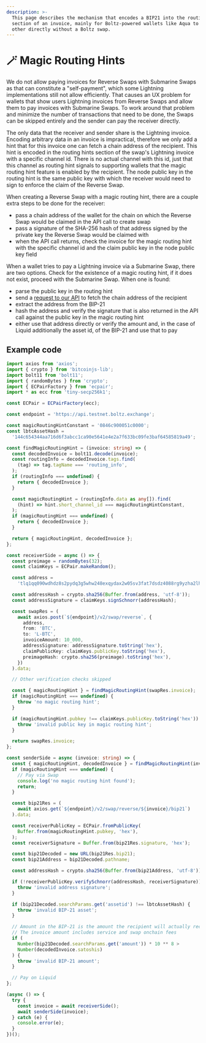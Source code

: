 ```yaml
---
description: >-
  This page describes the mechanism that encodes a BIP21 into the routing hints
  section of an invoice, mainly for Boltz-powered wallets like Aqua to pay each
  other directly without a Boltz swap.
---
```


# 🪄 Magic Routing Hints

We do not allow paying invoices for Reverse Swaps with Submarine Swaps as that can constitute a "self-payment", which some Lightning implementations still not allow efficiently. That causes an UX problem for wallets that show users Lightning invoices from Reverse Swaps and allow them to pay invoices with Submarine Swaps. To work around that problem and minimize the number of transactions that need to be done, the Swaps can be skipped entirely and the sender can pay the receiver directly.

The only data that the receiver and sender share is the Lightning invoice. Encoding arbitrary data in an invoice is impractical, therefore we only add a hint that for this invoice one can fetch a chain address of the recipient. This hint is encoded in the routing hints section of the swap's Lightning invoice with a specific channel id. There is no actual channel with this id, just that this channel as routing hint signals to supporting wallets that the magic routing hint feature is enabled by the recipient. The node public key in the routing hint is the same public key with which the receiver would need to sign to enforce the claim of the Reverse Swap.

When creating a Reverse Swap with a magic routing hint, there are a couple extra steps to be done for the receiver:

* pass a chain address of the wallet for the chain on which the Reverse Swap would be claimed in the API call to create swap
* pass a signature of the SHA-256 hash of that address signed by the private key the Reverse Swap would be claimed with
* when the API call returns, check the invoice for the magic routing hint with the specific channel id and the claim public key in the node public key field

When a wallet tries to pay a Lightning invoice via a Submarine Swap, there are two options. Check for the existence of a magic routing hint, if it does not exist, proceed with the Submarine Swap. When one is found:

* parse the public key in the routing hint
* send a [request to our API](https://api.boltz.exchange/swagger#/Reverse/get\_swap\_reverse\_\_invoice\_\_bip21) to fetch the chain address of the recipient
* extract the address from the BIP-21
* hash the address and verify the signature that is also returned in the API call against the public key in the magic routing hint
* either use that address directly or verify the amount and, in the case of Liquid additionally the asset id, of the BIP-21 and use that to pay

## Example code

```typescript
import axios from 'axios';
import { crypto } from 'bitcoinjs-lib';
import bolt11 from 'bolt11';
import { randomBytes } from 'crypto';
import { ECPairFactory } from 'ecpair';
import * as ecc from 'tiny-secp256k1';

const ECPair = ECPairFactory(ecc);

const endpoint = 'https://api.testnet.boltz.exchange';

const magicRoutingHintConstant = '0846c900051c0000';
const lbtcAssetHash =
  '144c654344aa716d6f3abcc1ca90e5641e4e2a7f633bc09fe3baf64585819a49';

const findMagicRoutingHint = (invoice: string) => {
  const decodedInvoice = bolt11.decode(invoice);
  const routingInfo = decodedInvoice.tags.find(
    (tag) => tag.tagName === 'routing_info',
  );
  if (routingInfo === undefined) {
    return { decodedInvoice };
  }

  const magicRoutingHint = (routingInfo.data as any[]).find(
    (hint) => hint.short_channel_id === magicRoutingHintConstant,
  );
  if (magicRoutingHint === undefined) {
    return { decodedInvoice };
  }

  return { magicRoutingHint, decodedInvoice };
};

const receiverSide = async () => {
  const preimage = randomBytes(32);
  const claimKeys = ECPair.makeRandom();

  const address =
    'tlq1qq090wdhdz8s2pydq3g5whw248exqydax2w05sv3fat7dsdz4088rg9yzha2lh8rcr2wq4ek244ug77al8ps27shp59e588azj';

  const addressHash = crypto.sha256(Buffer.from(address, 'utf-8'));
  const addressSignature = claimKeys.signSchnorr(addressHash);

  const swapRes = (
    await axios.post(`${endpoint}/v2/swap/reverse`, {
      address,
      from: 'BTC',
      to: 'L-BTC',
      invoiceAmount: 10_000,
      addressSignature: addressSignature.toString('hex'),
      claimPublicKey: claimKeys.publicKey.toString('hex'),
      preimageHash: crypto.sha256(preimage).toString('hex'),
    })
  ).data;

  // Other verification checks skipped

  const { magicRoutingHint } = findMagicRoutingHint(swapRes.invoice);
  if (magicRoutingHint === undefined) {
    throw 'no magic routing hint';
  }

  if (magicRoutingHint.pubkey !== claimKeys.publicKey.toString('hex')) {
    throw 'invalid public key in magic routing hint';
  }

  return swapRes.invoice;
};

const senderSide = async (invoice: string) => {
  const { magicRoutingHint, decodedInvoice } = findMagicRoutingHint(invoice);
  if (magicRoutingHint === undefined) {
    // Pay via Swap
    console.log('no magic routing hint found');
    return;
  }

  const bip21Res = (
    await axios.get(`${endpoint}/v2/swap/reverse/${invoice}/bip21`)
  ).data;

  const receiverPublicKey = ECPair.fromPublicKey(
    Buffer.from(magicRoutingHint.pubkey, 'hex'),
  );
  const receiverSignature = Buffer.from(bip21Res.signature, 'hex');

  const bip21Decoded = new URL(bip21Res.bip21);
  const bip21Address = bip21Decoded.pathname;

  const addressHash = crypto.sha256(Buffer.from(bip21Address, 'utf-8'));

  if (!receiverPublicKey.verifySchnorr(addressHash, receiverSignature)) {
    throw 'invalid address signature';
  }

  if (bip21Decoded.searchParams.get('assetid') !== lbtcAssetHash) {
    throw 'invalid BIP-21 asset';
  }

  // Amount in the BIP-21 is the amount the recipient will actually receive
  // The invoice amount includes service and swap onchain fees
  if (
    Number(bip21Decoded.searchParams.get('amount')) * 10 ** 8 >
    Number(decodedInvoice.satoshis)
  ) {
    throw 'invalid BIP-21 amount';
  }

  // Pay on Liquid
};

(async () => {
  try {
    const invoice = await receiverSide();
    await senderSide(invoice);
  } catch (e) {
    console.error(e);
  }
})();
```
